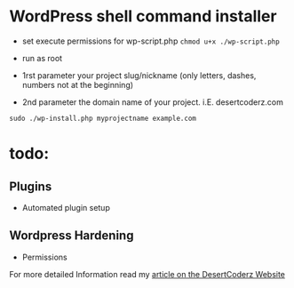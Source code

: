 # WordPress shell command installer #

- set execute permissions for wp-script.php ```chmod u+x ./wp-script.php```

- run as root
- 1rst parameter your project slug/nickname (only letters, dashes, numbers not at the beginning)
- 2nd parameter the domain name of your project. i.E. desertcoderz.com

```sudo ./wp-install.php myprojectname example.com```

# todo: #

## Plugins ##
- Automated plugin setup
## Wordpress Hardening ##
- Permissions

For more detailed Information read my [article on the DesertCoderz Website](https://www.desertcoderz.com/wordpress-shell-command-installer/)